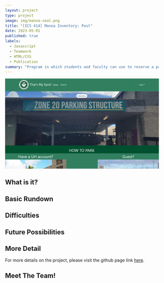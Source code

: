 ```yaml
---
layout: project
type: project
image: img/manoa-seal.png
title: "[ICS 414] Manoa Inventory: Post"
date: 2023-05-01
published: true
labels:
  - Javascript
  - Teamwork
  - HTML/CSS
  - Publication
summary: "Program in which students and faculty can use to reserve a parking stall at the UH Manoa Zone 20 parking structure"
---
```


<img class="img-fluid" src="../img/uhmtms.PNG">

## What is it?


## Basic Rundown


## Difficulties


## Future Possibilities


## More Detail

For more details on the project, please visit the github page link <a href="https://manoa-inventory-post.github.io/">here</a>.

## Meet The Team!
